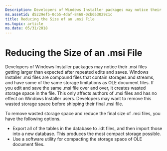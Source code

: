 ```yaml
---
Description: Developers of Windows Installer packages may notice their .msi files getting larger than expected after repeated edits and saves.
ms.assetid: d5229ef5-0cb5-4daf-8468-0cb653029c1c
title: Reducing the Size of an .msi File
ms.topic: article
ms.date: 05/31/2018
---
```


# Reducing the Size of an .msi File

Developers of Windows Installer packages may notice their .msi files getting larger than expected after repeated edits and saves. Windows Installer .msi files are compound files that contain storages and streams, and have some of the same storage limitations as OLE document files. If you edit and save the same .msi file over and over, it creates wasted storage space in the file. This only affects authors of .msi files and has no effect on Windows Installer users. Developers may want to remove this wasted storage space before shipping their final .msi file.

To remove wasted storage space and reduce the final size of .msi files, you have the following options.

-   Export all of the tables in the database to .idt files, and then import those into a new database. This produces the most compact storage possible.
-   Use a software utility for compacting the storage space of OLE document files.

 

 



